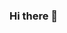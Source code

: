 ### Hi there 👋

<!--
**DJMarshallSantos/DJMarshallSantos** is a ✨ _special_ ✨ repository because its `README.md` (this file) appears on your GitHub profile.

<h1 align="center">Hi 👋, I'm Marcelo A Santos</h1>
<h3 align="center">A backend developer from Brazil</h3>

<p align="left"> <img src="https://komarev.com/ghpvc/?username=djmarshallsantos&label=Profile%20views&color=0e75b6&style=flat" alt="djmarshallsantos" /> </p>

<p align="left"> <a href="https://github.com/ryo-ma/github-profile-trophy"><img src="https://github-profile-trophy.vercel.app/?username=djmarshallsantos" alt="djmarshallsantos" /></a> </p>

- 🔭 I’m currentyl taking a course **on backend Module 4 at Blue EdTech**

- 🌱 I’m currently learning **nestjs, prisma, typescript**

- 📫 How to reach me **marceloaquinodossantos@gmail.com**

- ⚡ Fun fact **A cup of java makes me get the job done**

<h3 align="left">Connect with me:</h3>
<p align="left">
<a href="https://linkedin.com/in/marcelo a. santos" target="blank"><img align="center" src="https://raw.githubusercontent.com/rahuldkjain/github-profile-readme-generator/master/src/images/icons/Social/linked-in-alt.svg" alt="marcelo a. santos" height="30" width="40" /></a>
<a href="https://discord.gg/Marcelo A Santos#7532" target="blank"><img align="center" src="https://raw.githubusercontent.com/rahuldkjain/github-profile-readme-generator/master/src/images/icons/Social/discord.svg" alt="Marcelo A Santos#7532" height="30" width="40" /></a>
</p>

<h3 align="left">Languages and Tools:</h3>
<p align="left"> <a href="https://expressjs.com" target="_blank" rel="noreferrer"> <img src="https://raw.githubusercontent.com/devicons/devicon/master/icons/express/express-original-wordmark.svg" alt="express" width="40" height="40"/> </a> <a href="https://git-scm.com/" target="_blank" rel="noreferrer"> <img src="https://www.vectorlogo.zone/logos/git-scm/git-scm-icon.svg" alt="git" width="40" height="40"/> </a> <a href="https://developer.mozilla.org/en-US/docs/Web/JavaScript" target="_blank" rel="noreferrer"> <img src="https://raw.githubusercontent.com/devicons/devicon/master/icons/javascript/javascript-original.svg" alt="javascript" width="40" height="40"/> </a> <a href="https://www.mongodb.com/" target="_blank" rel="noreferrer"> <img src="https://raw.githubusercontent.com/devicons/devicon/master/icons/mongodb/mongodb-original-wordmark.svg" alt="mongodb" width="40" height="40"/> </a> <a href="https://nestjs.com/" target="_blank" rel="noreferrer"> <img src="https://raw.githubusercontent.com/devicons/devicon/master/icons/nestjs/nestjs-plain.svg" alt="nestjs" width="40" height="40"/> </a> <a href="https://nodejs.org" target="_blank" rel="noreferrer"> <img src="https://raw.githubusercontent.com/devicons/devicon/master/icons/nodejs/nodejs-original-wordmark.svg" alt="nodejs" width="40" height="40"/> </a> <a href="https://www.postgresql.org" target="_blank" rel="noreferrer"> <img src="https://raw.githubusercontent.com/devicons/devicon/master/icons/postgresql/postgresql-original-wordmark.svg" alt="postgresql" width="40" height="40"/> </a> <a href="https://www.typescriptlang.org/" target="_blank" rel="noreferrer"> <img src="https://raw.githubusercontent.com/devicons/devicon/master/icons/typescript/typescript-original.svg" alt="typescript" width="40" height="40"/> </a> </p>

<p><img align="left" src="https://github-readme-stats.vercel.app/api/top-langs?username=djmarshallsantos&show_icons=true&locale=en&layout=compact" alt="djmarshallsantos" /></p>

<p>&nbsp;<img align="center" src="https://github-readme-stats.vercel.app/api?username=djmarshallsantos&show_icons=true&locale=en" alt="djmarshallsantos" /></p>

<p><img align="center" src="https://github-readme-streak-stats.herokuapp.com/?user=djmarshallsantos&" alt="djmarshallsantos" /></p>

